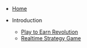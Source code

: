 * [Home](/)

* Introduction
  * [Play to Earn Revolution](play2earn.md)
  * [Realtime Strategy Game](realtimegame.md)
